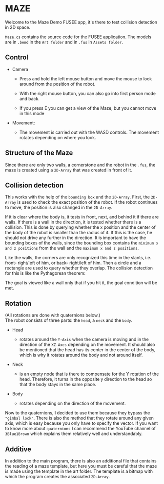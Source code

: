 # MAZE
Welcome to the Maze Demo FUSEE app, it's there to test collision detection in 2D space.

`Maze.cs` contains the source code for the FUSEE application.
The models are in  `.bend` in the `Art folder` and in `.fus` in `Assets folder`.

## Control
* Camera
    * Press and hold the left mouse button and move the mouse to look around from the position of the robot.
   
    * With the right mouse button, you can also go into first person mode and back.
   
    * If you press E you can get a view of the Maze, but you cannot move in this mode


* Movement:
    * The movement is carried out with the WASD controls. The movement rotates depending on where you look.

## Structure of the Maze
Since there are only two walls, a cornerstone and the robot in the `.fus`, the maze is created using a `2D-Array` that was created in front of it.

## Collision detection
This works with the help of the `bounding box` and the `2D-Array`. First, the `2D-Array` is used to check the exact position of the robot. If the robot continues to move, the position is also changed in the `2D-Array`.

If it is clear where the body is, it tests in front, next, and behind it if there are walls. If there is a wall in the direction, it is tested whether there is a collision. This is done by querying whether the x position and the center of the body of the robot is smaller than the radius of it. If this is the case, he should not drive any further in the direction. It is important to have the bounding boxes of the walls, since the bounding box contains the `minimum x and z positions` from the wall and the `maximum x and z positions`.

Like the walls, the corners are only recognized this time in the slants, i.e. front- right/left of him, or back- right/left of him. Then a circle and a rectangle are used to query whether they overlap.
The collision detection for this is like the Pythagorean theorem:

The goal is viewed like a wall only that if you hit it, the goal condition will be met.

## Rotation
(All rotations are done with quaternions below.)  
The robot consists of three parts: the `head`, a `neck` and the `body`.

* Head 
    * rotates around the `Y-Axis` when the camera is moving and in the direction of the `XZ-Axes` depending on the movement. It should also be mentioned that the head has its center in the center of the body, which is why it rotates around the body and not around itself.

* Neck 
    * is an empty node that is there to compensate for the Y rotation of the head. Therefore, it turns in the opposite y direction to the head so that the body stays in the same place.

* Body 
    * rotates depending on the direction of the movement.

Now to the quaternions, I decided to use them because they bypass the `"gimbal lock"`. There is also the method that they rotate around any given axis, which is easy because you only have to specify the vector. If you want to know more about `quaternions` I can recommend the YouTube channel of `3Blue1Brown` which explains them relatively well and understandably.


## Additive
In addition to the main program, there is also an additional file that contains the reading of a maze template, but here you must be careful that the maze is made using the template in the art folder. The template is a bitmap with which the program creates the associated `2D-Array`.





